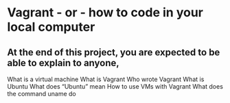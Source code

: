 # Vagrant - or - how to code in your local computer
## At the end of this project, you are expected to be able to explain to anyone, 
What is a virtual machine
What is Vagrant
Who wrote Vagrant
What is Ubuntu
What does “Ubuntu” mean
How to use VMs with Vagrant
What does the command uname do
